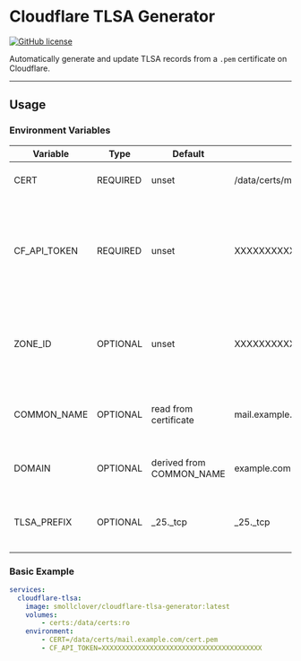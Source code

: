 # Cloudflare TLSA Generator

[![GitHub license](https://img.shields.io/github/license/SmollClover/Cloudflare-TLSA-Generator)](https://github.com/SmollClover/Cloudflare-TLSA-Generator/blob/main/LICENSE)

Automatically generate and update TLSA records from a `.pem` certificate on Cloudflare.

---

## Usage

### Environment Variables

| Variable     | Type     | Default                  | Example                                  | Description                                                                      |
| ------------ | -------- | ------------------------ | ---------------------------------------- | -------------------------------------------------------------------------------- |
| CERT         | REQUIRED | unset                    | /data/certs/mail.example.com/cert.pem    | The path to the certificate                                                      |
| CF_API_TOKEN | REQUIRED | unset                    | XXXXXXXXXXXXXXXXXXXXXXXXXXXXXXXXXXXXXXXX | A Cloudflare API Token with access to the Zone and to read and write DNS records |
| ZONE_ID      | OPTIONAL | unset                    | XXXXXXXXXXXXXXXXXXXXXXXXXXXXXXXX         | Explicit ID of Cloudflare Zone used instead of using the Domain                  |
| COMMON_NAME  | OPTIONAL | read from certificate    | mail.example.com                         | Common name used for the TLSA record                                             |
| DOMAIN       | OPTIONAL | derived from COMMON_NAME | example.com                              | Domain used to get Cloudflare Zone                                               |
| TLSA_PREFIX  | OPTIONAL | _25._tcp                 | _25._tcp                                 | Prefix used for the TLSA record name                                             |

### Basic Example

```yaml
services:
  cloudflare-tlsa:
    image: smollclover/cloudflare-tlsa-generator:latest
    volumes:
        - certs:/data/certs:ro
    environment:
        - CERT=/data/certs/mail.example.com/cert.pem
        - CF_API_TOKEN=XXXXXXXXXXXXXXXXXXXXXXXXXXXXXXXXXXXXXXXX
```